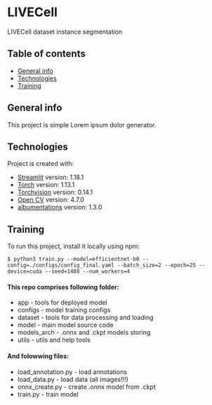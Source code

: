 # LIVECell
LIVECell dataset instance segmentation

## Table of contents
* [General info](#general-info)
* [Technologies](#technologies)
* [Training](#training)

## General info
This project is simple Lorem ipsum dolor generator.
	
## Technologies
Project is created with:
* [Streamlit](https://streamlit.io/) version: 1.18.1
* [Torch](https://pytorch.org/) version: 1.13.1
* [Torchvision](https://pytorch.org/vision/stable/index.html) version: 0.14.1
* [Open CV](https://opencv.org/) version: 4.7.0
* [albumentations](https://albumentations.ai/) version: 1.3.0
	
## Training
To run this project, install it locally using npm:

```
$ python3 train.py --model=efficientnet-b0 --config=./configs/config_final.yaml --batch_size=2 --epoch=25 --device=cuda --seed=1488 --num_workers=4
```

#### This repo comprises following folder:
- app - tools for deployed model 
- configs - model training configs
- dataset - tools for data processing and loading
- model - main model source code
- models_arch - .onnx and .ckpt models storing
- utils - utils and help tools

#### And folowwing files:
- load_annotation.py - load annotations
- load_data.py - load data (all images!!!)
- onnx_create.py - create .onnx model from .ckpt
- train.py - train model


